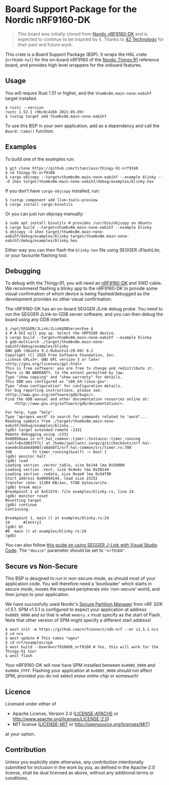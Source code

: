 # Board Support Package for the Nordic nRF9160-DK

> This board was initially cloned from [Nordic nRF9160-DK](https://github.com/nrf-rs/nrf9160-dk)
> and is expected to continue to be inspired by it. Thanks to [42 Technology](https://www.42technology.com/) 
> for their past and future work.

This crate is a Board Support Package (BSP). It wraps the HAL crate
(`nrf9160-hal`) for the on-board nRF9160 of the [Nordic Thingy:91](https://www.nordicsemi.com/Software-and-tools/Prototyping-platforms/Nordic-Thingy-91) reference board, 
and provides high level wrappers for the onboard features.

## Usage

You will require Rust 1.51 or higher, and the `thumbv8m.main-none-eabihf` target
installed.

```console
$ rustc --version
rustc 1.52.1 (9bc8c42bb 2021-05-09)
$ rustup target add thumbv8m.main-none-eabihf
```

To use this BSP in your own application, add as a dependency and call the
`Board::take()` function.

## Examples

To build one of the examples run:

```console
$ git clone https://github.com/titanclass/thingy-91-nrf9160
$ cd thingy-91-nrf9160
$ cargo objcopy --target=thumbv8m.main-none-eabihf --example blinky -- -O ihex target/thumbv8m.main-none-eabihf/debug/examples/blinky.hex
```

If you don't have `cargo-objcopy` installed, run:

```console
$ rustup component add llvm-tools-preview
$ cargo install cargo-binutils
```

Or you can just run objcopy manually:

```console
$ sudo apt install binutils # provides /usr/bin/objcopy on Ubuntu
$ cargo build --target=thumbv8m.main-none-eabihf --example blinky
$ objcopy -O ihex target/thumbv8m.main-none-eabihf/debug/examples/blinky target/thumbv8m.main-none-eabihf/debug/examples/blinky.hex
```

Either way you can then flash the `blinky.hex` file using SEGGER JFlashLite, or
your favourite flashing tool.

## Debugging

To debug with the Thingy:91, you will need an [nRF9160-DK](https://www.nordicsemi.com/Software-and-Tools/Development-Kits/nRF9160-DK) and SWD cable.
We recommend flashing a blinky app to the nRF9160-DK to provide some visual confirmation of which device is being flashed/debugged as the
development provides no other visual confirmation.

The nRF9160-DK has an on-board SEGGER JLink debug probe. You need to run the
SEGGER JLink-to-GDB server software, and you can then debug the board using any
GDB interface.

```console
$ /opt/SEGGER/JLink/JLinkGDBServerExe &
$ # A GUI will pop up. Select the nRF9160 device.
$ cargo build --target=thumbv8m.main-none-eabihf --example blinky
$ gdb-multiarch ./target/thumbv8m.main-none-eabihf/debug/examples/blinky
GNU gdb (Ubuntu 9.2-0ubuntu1~20.04) 9.2
Copyright (C) 2020 Free Software Foundation, Inc.
License GPLv3+: GNU GPL version 3 or later <http://gnu.org/licenses/gpl.html>
This is free software: you are free to change and redistribute it.
There is NO WARRANTY, to the extent permitted by law.
Type "show copying" and "show warranty" for details.
This GDB was configured as "x86_64-linux-gnu".
Type "show configuration" for configuration details.
For bug reporting instructions, please see:
<http://www.gnu.org/software/gdb/bugs/>.
Find the GDB manual and other documentation resources online at:
    <http://www.gnu.org/software/gdb/documentation/>.

For help, type "help".
Type "apropos word" to search for commands related to "word"...
Reading symbols from ./target/thumbv8m.main-none-eabihf/debug/examples/blinky...
(gdb) target extended-remote :2331
Remote debugging using :2331
0x00050aaa in nrf_hal_common::timer::Instance::timer_running (self=0x2003ff7c) at /home/jpallant/.cargo/git/checkouts/nrf-hal-eaee0cb5ab64b08f/a8dddf1/nrf-hal-common/src/timer.rs:398
398         fn timer_running(&self) -> bool {
(gdb) monitor halt
(gdb) load
Loading section .vector_table, size 0x144 lma 0x50000
Loading section .text, size 0x4e4c lma 0x50144
Loading section .rodata, size 0xae0 lma 0x54f90
Start address 0x00050144, load size 23152
Transfer rate: 11304 KB/sec, 5788 bytes/write.
(gdb) break main
Breakpoint 1 at 0x515f4: file examples/blinky.rs, line 24.
(gdb) monitor reset
Resetting target
(gdb) continue
Continuing.

Breakpoint 1, main () at examples/blinky.rs:24
24      #[entry]
(gdb) bt
#0  main () at examples/blinky.rs:24
(gdb) 
```

You can also follow [this guide on using SEGGER J-Link with Visual Studio
Code](https://wiki.segger.com/J-Link_Visual_Studio_Code). The `"device"`
parameter should be set to `"nrf9160"`.

## Secure vs Non-Secure

This BSP is designed to run in non-secure mode, as should most of your
application code. You will therefore need a 'bootloader' which starts in secure
mode, moves the required peripherals into 'non-secure' world, and then jumps to
your application.

We have succesfully used Nordic's [Secure Partition
Manager](https://github.com/nrfconnect/sdk-nrf/tree/master/samples/spm) from nRF
SDK v1.5.1. SPM v1.5.1 is configured to expect your application at address
`0x0005_0000` and so that is what `memory.x` must specify as the start of Flash.
Note that other version of SPM might specify a different start address!

```console
$ west init -m https://github.com/nrfconnect/sdk-nrf --mr v1.5.1 ncs
$ cd ncs
$ west update # This takes *ages*
$ cd nrf/examples/spm
$ west build --board=nrf9160dk_nrf9160 # Yes, this will work for the Thingy:91 too!
$ west flash
```

Your nRF9160-DK will now have SPM installed between `0x0000_0000` and
`0x0004_FFFF`. Flashing your application at `0x0005_0000` should not affect SPM,
provided you do not select *erase entire chip* or somesuch!

## Licence

Licensed under either of

- Apache License, Version 2.0 ([LICENSE-APACHE](LICENSE-APACHE) or
  http://www.apache.org/licenses/LICENSE-2.0)
- MIT license ([LICENSE-MIT](LICENSE-MIT) or http://opensource.org/licenses/MIT)

at your option.

## Contribution

Unless you explicitly state otherwise, any contribution intentionally
submitted for inclusion in the work by you, as defined in the Apache-2.0
license, shall be dual licensed as above, without any additional terms or
conditions.
